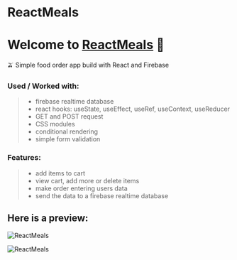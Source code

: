 # ReactMeals

# Welcome to [ReactMeals](https://.netlify.app/) 🍜

🫒 Simple food order app build with React and Firebase

### Used / Worked with:
> - firebase realtime database
> - react hooks: useState, useEffect, useRef, useContext, useReducer
> - GET and POST request
> - CSS modules
> - conditional rendering
> - simple form validation

### Features:
> - add items to cart
> - view cart, add more or delete items
> - make order entering users data 
> - send the data to a firebase realtime database

## Here is a preview:
![ReactMeals](https://i.imgur.com/lqaCfqX.png)


![ReactMeals](https://i.imgur.com/LkyUl7Y.png)
